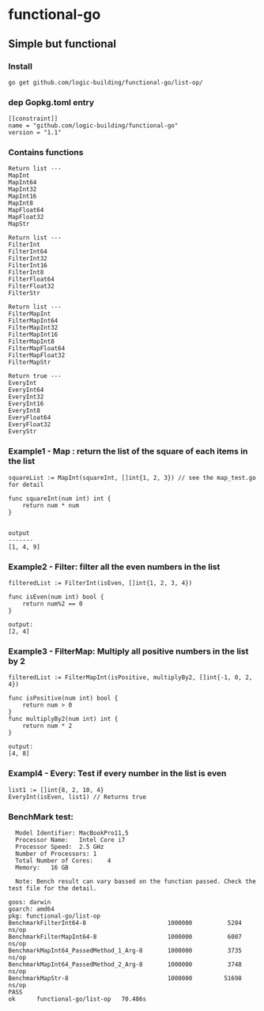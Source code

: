 # functional-go
## Simple but functional
### Install
```
go get github.com/logic-building/functional-go/list-op/
```

### dep Gopkg.toml entry
```
[[constraint]]
name = "github.com/logic-building/functional-go"
version = "1.1"
```

### Contains functions
```
Return list ---
MapInt
MapInt64
MapInt32
MapInt16
MapInt8
MapFloat64
MapFloat32
MapStr

Return list ---
FilterInt
FilterInt64
FilterInt32
FilterInt16
FilterInt8
FilterFloat64
FilterFloat32
FilterStr

Return list ---
FilterMapInt
FilterMapInt64
FilterMapInt32
FilterMapInt16
FilterMapInt8
FilterMapFloat64
FilterMapFloat32
FilterMapStr

Return true ---
EveryInt
EveryInt64
EveryInt32
EveryInt16
EveryInt8
EveryFloat64
EveryFloat32
EveryStr
```

### Example1 - Map : return the list of the square of each items in the list
```
squareList := MapInt(squareInt, []int{1, 2, 3}) // see the map_test.go for detail

func squareInt(num int) int {
	return num * num
}


output
-------
[1, 4, 9]

```

### Example2 - Filter: filter all the even numbers in the list
```
filteredList := FilterInt(isEven, []int{1, 2, 3, 4})

func isEven(num int) bool {
	return num%2 == 0
}

output:
[2, 4]

```

### Example3 - FilterMap: Multiply all positive numbers in the list by 2
```
filteredList := FilterMapInt(isPositive, multiplyBy2, []int{-1, 0, 2, 4})

func isPositive(num int) bool {
	return num > 0
}
func multiplyBy2(num int) int {
	return num * 2
}

output:
[4, 8]
```

### Exampl4 - Every: Test if every number in the list is even
```
list1 := []int{8, 2, 10, 4}
EveryInt(isEven, list1) // Returns true
```

### BenchMark test:
```
  Model Identifier:	MacBookPro11,5
  Processor Name:	Intel Core i7
  Processor Speed:	2.5 GHz
  Number of Processors:	1
  Total Number of Cores:	4
  Memory:	16 GB

  Note: Bench result can vary bassed on the function passed. Check the test file for the detail.
```

```
goos: darwin
goarch: amd64
pkg: functional-go/list-op
BenchmarkFilterInt64-8                   	 1000000	      5284 ns/op
BenchmarkFilterMapInt64-8                	 1000000	      6007 ns/op
BenchmarkMapInt64_PassedMethod_1_Arg-8   	 1000000	      3735 ns/op
BenchmarkMapInt64_PassedMethod_2_Arg-8   	 1000000	      3748 ns/op
BenchmarkMapStr-8                        	 1000000	     51698 ns/op
PASS
ok  	functional-go/list-op	70.486s
```
